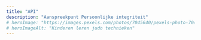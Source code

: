 ```yaml
---
title: "API"
description: "Aanspreekpunt Persoonlijke integriteit"
# heroImage: "https://images.pexels.com/photos/7045640/pexels-photo-7045640.jpeg?auto=compress&cs=tinysrgb&w=800"
# heroImageAlt: "Kinderen leren judo technieken"
---
```

